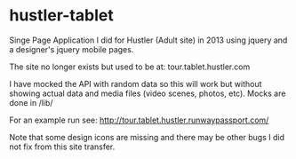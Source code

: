 # hustler-tablet
Singe Page Application I did for Hustler (Adult site) in 2013 using jquery and a designer's jquery mobile pages.

The site no longer exists but used to be at: tour.tablet.hustler.com

I have mocked the API with random data so this will work but without showing actual data and media files (video scenes, photos, etc). Mocks are done in /lib/

For an example run see: http://tour.tablet.hustler.runwaypassport.com/

Note that some design icons are missing and there may be other bugs I did not fix from this site transfer.
